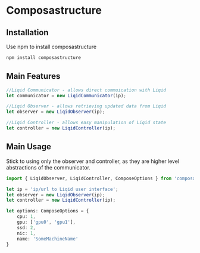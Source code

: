 # Composastructure

## Installation

Use npm to install composastructure

```bash
npm install composastructure
```

## Main Features

```ts
//Liqid Communicator - allows direct commuication with Liqid
let communicator = new LiqidCommunicator(ip);

//Liqid Observer - allows retrieving updated data from Liqid
let observer = new LiqidObserver(ip);

//Liqid Controller - allows easy manipulation of Liqid state
let controller = new LiqidController(ip);

```

## Main Usage

Stick to using only the observer and controller, as they are higher level abstractions of the communicator.

```ts
import { LiqidObserver, LiqidController, ComposeOptions } from 'composastructure'

let ip = 'ip/url to Liqid user interface';
let observer = new LiqidObserver(ip);
let controller = new LiqidController(ip);

let options: ComposeOptions = {
    cpu: 1,
    gpu: ['gpu0', 'gpu1'],
    ssd: 2,
    nic: 1,
    name: 'SomeMachineName'
}


```
